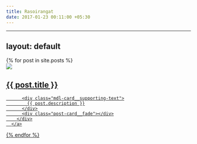 ```yaml
---
title: Rasoirangat
date: 2017-01-23 00:11:00 +05:30
---
```


---
layout: default
---

<div class="mdl-grid">
  {% for post in site.posts %}
    <div class="mdl-cell mdl-cell--4-col mdl-cell--4-col-tablet mdl-cell--12-col-phone post-block">
      <a href="{{ post.url | prepend: site.baseurl }}">
        <div class="post-card mdl-shadow--2dp">
          <img src="./assets/images/{{ post.image }}"/>
          <div class="mdl-card__title">
            <h2 class="mdl-card__title-text">{{ post.title }}</h2>
          </div>

          <div class="mdl-card__supporting-text">
            {{ post.description }}
          </div>
          <div class="post-card__fade"></div>
        </div>
      </a>
  </div>
  {% endfor %}
</div>
